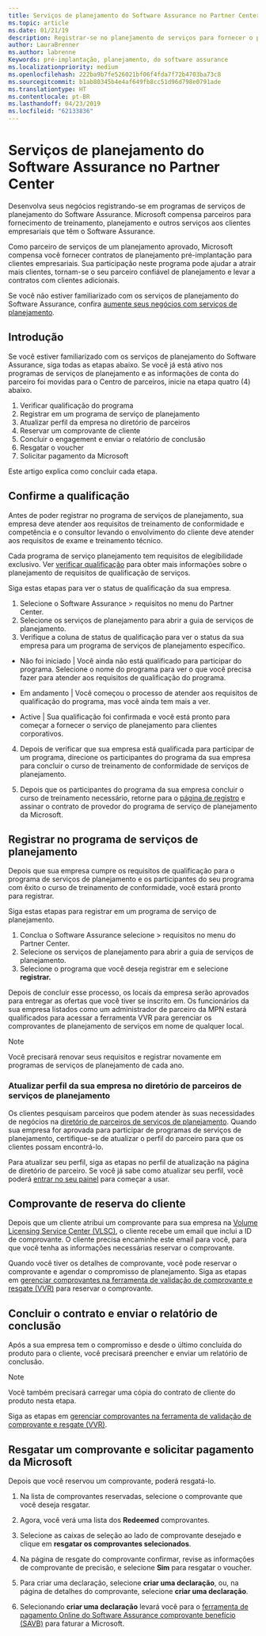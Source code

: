 ```yaml
---
title: Serviços de planejamento do Software Assurance no Partner Center | Partner Center
ms.topic: article
ms.date: 01/21/19
description: Registrar-se no planejamento de serviços para fornecer o planejamento pré-implantação para clientes corporativos
author: LauraBrenner
ms.author: labrenne
Keywords: pré-implantação, planejamento, do software assurance
ms.localizationpriority: medium
ms.openlocfilehash: 222ba9b7fe526021bf06f4fda7f72b4703ba73c8
ms.sourcegitcommit: b1ab80345b4e4af649fb8cc51d96d798e0791ade
ms.translationtype: HT
ms.contentlocale: pt-BR
ms.lasthandoff: 04/23/2019
ms.locfileid: "62133836"
---
```

# <a name="software-assurance-planning-services-in-partner-center"></a>Serviços de planejamento do Software Assurance no Partner Center

Desenvolva seus negócios registrando-se em programas de serviços de planejamento do Software Assurance. Microsoft compensa parceiros para fornecimento de treinamento, planejamento e outros serviços aos clientes empresariais que têm o Software Assurance.

Como parceiro de serviços de um planejamento aprovado, Microsoft compensa você fornecer contratos de planejamento pré-implantação para clientes empresariais. Sua participação neste programa pode ajudar a atrair mais clientes, tornam-se o seu parceiro confiável de planejamento e levar a contratos com clientes adicionais.

Se você não estiver familiarizado com os serviços de planejamento do Software Assurance, confira [aumente seus negócios com serviços de planejamento](https://planningservices.partners.extranet.microsoft.com/en/Pages/default.aspx).


## <a name="get-started"></a>Introdução

Se você estiver familiarizado com os serviços de planejamento do Software Assurance, siga todas as etapas abaixo. Se você já está ativo nos programas de serviços de planejamento e as informações de conta do parceiro foi movidas para o Centro de parceiros, inicie na etapa quatro (4) abaixo. 

1. Verificar qualificação do programa 
2. Registrar em um programa de serviço de planejamento
3. Atualizar perfil da empresa no diretório de parceiros
4. Reservar um comprovante de cliente 
5. Concluir o engagement e enviar o relatório de conclusão
6. Resgatar o voucher 
7. Solicitar pagamento da Microsoft

Este artigo explica como concluir cada etapa.

## <a name="confirm-eligibility"></a>Confirme a qualificação

Antes de poder registrar no programa de serviços de planejamento, sua empresa deve atender aos requisitos de treinamento de conformidade e competência e o consultor levando o envolvimento do cliente deve atender aos requisitos de exame e treinamento técnico. 

Cada programa de serviço planejamento tem requisitos de elegibilidade exclusivo. Ver [verificar qualificação](https://planningservices.partners.extranet.microsoft.com/en/Pages/partnereligibilityrequirements.aspx) para obter mais informações sobre o planejamento de requisitos de qualificação de serviços.

Siga estas etapas para ver o status de qualificação da sua empresa.

1. Selecione o Software Assurance > requisitos no menu do Partner Center. 
2. Selecione os serviços de planejamento para abrir a guia de serviços de planejamento.
3. Verifique a coluna de status de qualificação para ver o status da sua empresa para um programa de serviços de planejamento específico. 

- Não foi iniciado | Você ainda não está qualificado para participar do programa. Selecione o nome do programa para ver o que você precisa fazer para atender aos requisitos de qualificação do programa.

- Em andamento | Você começou o processo de atender aos requisitos de qualificação do programa, mas você ainda tem mais a ver.

- Active | Sua qualificação foi confirmada e você está pronto para começar a fornecer o serviço de planejamento para clientes corporativos. 

4. Depois de verificar que sua empresa está qualificada para participar de um programa, direcione os participantes do programa da sua empresa para concluir o curso de treinamento de conformidade de serviços de planejamento. 

5. Depois que os participantes do programa da sua empresa concluir o curso de treinamento necessário, retorne para o [página de registro](https://planningservices.partners.extranet.microsoft.com/en/Pages/GetRegistered.aspx) e assinar o contrato de provedor do programa de serviço de planejamento da Microsoft. 

## <a name="enroll-in-the-planning-services-program"></a>Registrar no programa de serviços de planejamento

Depois que sua empresa cumpre os requisitos de qualificação para o programa de serviços de planejamento e os participantes do seu programa com êxito o curso de treinamento de conformidade, você estará pronto para registrar. 

Siga estas etapas para registrar em um programa de serviço de planejamento.

1. Conclua o Software Assurance selecione > requisitos no menu do Partner Center. 
2. Selecione os serviços de planejamento para abrir a guia de serviços de planejamento.
3. Selecione o programa que você deseja registrar em e selecione **registrar.**

Depois de concluir esse processo, os locais da empresa serão aprovados para entregar as ofertas que você tiver se inscrito em. Os funcionários da sua empresa listados como um administrador de parceiro da MPN estará qualificados para acessar a ferramenta VVR para gerenciar os comprovantes de planejamento de serviços em nome de qualquer local.
>[!Note]
> Você precisará renovar seus requisitos e registrar novamente em programas de serviços de planejamento de cada ano.

### <a name="update-your-companys-profile-in-the-planning-services-partner-directory"></a>Atualizar perfil da sua empresa no diretório de parceiros de serviços de planejamento 

Os clientes pesquisam parceiros que podem atender às suas necessidades de negócios na [diretório de parceiros de serviços de planejamento](https://directory.partners.extranet.microsoft.com/psbproviders/). Quando sua empresa for aprovada para participar de programas de serviços de planejamento, certifique-se de atualizar o perfil do parceiro para que os clientes possam encontrá-lo. 

Para atualizar seu perfil, siga as etapas no perfil de atualização na página de diretório de parceiro. Se você já sabe como atualizar seu perfil, você poderá [entrar no seu painel](https://planningservices.partners.extranet.microsoft.com/en/Pages/dashboard.aspx) para começar a usar.  

## <a name="reserve-customer-voucher"></a>Comprovante de reserva do cliente

Depois que um cliente atribui um comprovante para sua empresa na [Volume Licensing Service Center (VLSC)](https://www.microsoft.com/Licensing/servicecenter/default.aspx), o cliente recebe um email que inclui a ID de comprovante. O cliente precisa encaminhe este email para você, para que você tenha as informações necessárias reservar o comprovante. 

Quando você tiver os detalhes de comprovante, você pode reservar o comprovante e agendar o compromisso de planejamento. Siga as etapas em [gerenciar comprovantes na ferramenta de validação de comprovante e resgate (VVR)](voucher-validation-tool.md) para reservar o comprovante.  

## <a name="complete-the-engagement-and-submit-completion-report"></a>Concluir o contrato e enviar o relatório de conclusão

Após a sua empresa tem o compromisso e desde o último concluída do produto para o cliente, você precisará preencher e enviar um relatório de conclusão.

>[!NOTE]
> Você também precisará carregar uma cópia do contrato de cliente do produto nesta etapa. 


Siga as etapas em [gerenciar comprovantes na ferramenta de validação de comprovante e resgate (VVR)](voucher-validation-tool.md).

## <a name="redeem-a-voucher-and-request-payment-from-microsoft"></a>Resgatar um comprovante e solicitar pagamento da Microsoft

Depois que você reservou um comprovante, poderá resgatá-lo. 

1. Na lista de comprovantes reservadas, selecione o comprovante que você deseja resgatar. 
2. Agora, você verá uma lista dos **Redeemed** comprovantes.
3. Selecione as caixas de seleção ao lado de comprovante desejado e clique em **resgatar os comprovantes selecionados**.
4. Na página de resgate do comprovante confirmar, revise as informações de comprovante de precisão, e selecione **Sim** para resgatar o voucher.

5. Para criar uma declaração, selecione **criar uma declaração**, ou, na página de detalhes do comprovante, selecione **criar uma declaração**.

6. Selecionando **criar uma declaração** levará você para o [ferramenta de pagamento Online do Software Assurance comprovante benefício (SAVB)](https://planningservices.partners.extranet.microsoft.com/en/Pages/getpaid.aspx) para faturar a Microsoft.



